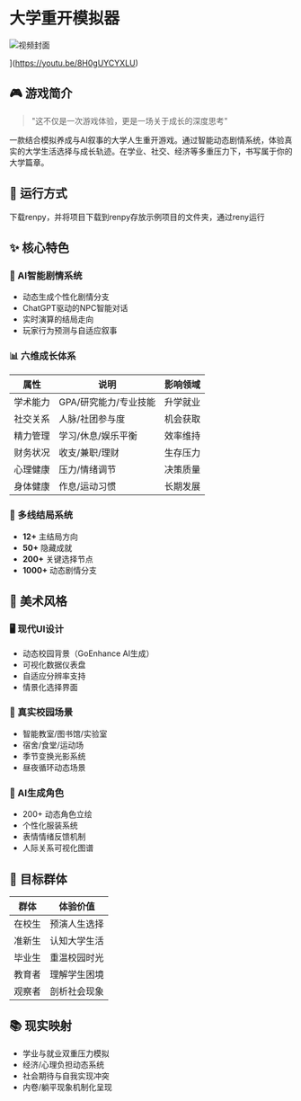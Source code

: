 # 大学重开模拟器

![![视频封面](https://nankai.feishu.cn/space/api/box/stream/download/asynccode/?code=ZjY5NDU1NGE4M2E2NGFjM2E3NTc2NjUxMGQwZTRkYjFfcnRMM0RxOXNHTU14ZnN2SGZGVEpLNGpLd2RwY3FQZHVfVG9rZW46WjlROWJHTXdMb0laZkh4ZUFCUmNhRzZlbk5nXzE3NDEyNTIzMzI6MTc0MTI1NTkzMl9WNA)](https://youtu.be/8H0gUYCYXLU)

](https://youtu.be/8H0gUYCYXLU)
## 🎮 游戏简介

> "这不仅是一次游戏体验，更是一场关于成长的深度思考"
> 
一款结合模拟养成与AI叙事的大学人生重开游戏。通过智能动态剧情系统，体验真实的大学生活选择与成长轨迹。在学业、社交、经济等多重压力下，书写属于你的大学篇章。

## 🚀 运行方式
下载renpy，并将项目下载到renpy存放示例项目的文件夹，通过reny运行

## ✨ 核心特色

### 🧠 AI智能剧情系统
- 动态生成个性化剧情分支
- ChatGPT驱动的NPC智能对话
- 实时演算的结局走向
- 玩家行为预测与自适应叙事

### 📊 六维成长体系
| 属性 | 说明 | 影响领域 |
|------|------|----------|
| 学术能力 | GPA/研究能力/专业技能 | 升学就业 |
| 社交关系 | 人脉/社团参与度 | 机会获取 |
| 精力管理 | 学习/休息/娱乐平衡 | 效率维持 |
| 财务状况 | 收支/兼职/理财 | 生存压力 | 
| 心理健康 | 压力/情绪调节 | 决策质量 |
| 身体健康 | 作息/运动习惯 | 长期发展 |

### 🌟 多线结局系统
- **12+** 主结局方向  
- **50+** 隐藏成就  
- **200+** 关键选择节点  
- **1000+** 动态剧情分支

## 🎨 美术风格
### 🖥️ 现代UI设计
- 动态校园背景（GoEnhance AI生成）
- 可视化数据仪表盘
- 自适应分辨率支持
- 情景化选择界面

### 🏫 真实校园场景
- 智能教室/图书馆/实验室
- 宿舍/食堂/运动场
- 季节变换光影系统
- 昼夜循环动态场景


### 👥 AI生成角色
- 200+ 动态角色立绘
- 个性化服装系统
- 表情情绪反馈机制
- 人际关系可视化图谱

## 🎯 目标群体
| 群体 | 体验价值 |
|------|----------|
| 在校生 | 预演人生选择 |
| 准新生 | 认知大学生活 | 
| 毕业生 | 重温校园时光 |
| 教育者 | 理解学生困境 |
| 观察者 | 剖析社会现象 |

## 📚 现实映射
- 学业与就业双重压力模拟
- 经济/心理负担动态系统
- 社会期待与自我实现冲突
- 内卷/躺平现象机制化呈现


